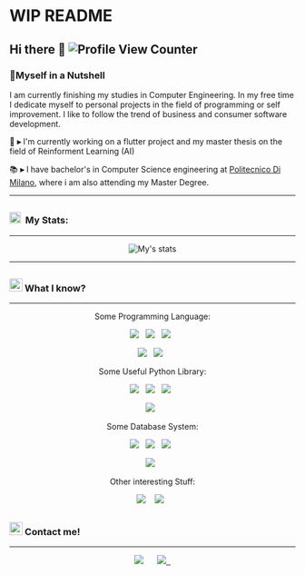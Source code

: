 # WIP README
## Hi there 👋 ![Profile View Counter](https://komarev.com/ghpvc/?username=GppCalcagno&color=green)

<div align="left">
      
### 📕Myself in a Nutshell
      
I am currently finishing my studies in Computer Engineering. In my free time I dedicate myself to personal projects in the field of programming or self improvement. 
I like to follow the trend of business and consumer software development. 

🌱 **▸** I'm currently working on a flutter project and my master thesis on the field of Reinforment Learning (AI)
        
📚 **▸** I have bachelor's in Computer Science engineering at [Politecnico Di Milano](https://www.polimi.it/), where i am also attending my Master Degree.
 
</div>

---

##

### <img src="https://cdn3.emoji.gg/emojis/3716-blurple-github.png" width="20px" height="20px" alt="BlurpleGithub-emoji"></a>&#160; My Stats:

---
<div align="center">
<!-- 
![My's GitHub stats](https://github-readme-stats.vercel.app/api?username=GppCalcagno&show_icons=true&count_private=true&include_all_commits=true&theme=codeSTACKr&title_color=e73737&icon_color=e73737&border_color=0d1017&bg_color=0e1118)
-->
      
![My's stats](https://github-readme-stats.vercel.app/api/top-langs/?username=GppCalcagno&layout=compact)

<!--      
![My's stats](https://github-readme-streak-stats.herokuapp.com/?user=GppCalcagno&theme=dark&ring=e73737&currStreakNum=ffffff&hide_border=true&background=0E1118)
-->
      
</div>

---

##

### <img src="https://cdn3.emoji.gg/emojis/8388-moyaimad.png" width="23px" height="23px" alt="Moyaimad"></a> What I know?
---
<div align="center">
<!-- LINE OF 3 -->

Some Programming Language:
<!-- C, Python, Flutter -->      
<img src="https://img.shields.io/badge/C-00599C?style=for-the-badge&logo=c&logoColor=white">&nbsp;&nbsp;
<img src="https://img.shields.io/badge/Python-FFD43B?style=for-the-badge&logo=python&logoColor=blue">&nbsp;&nbsp;
<img src="https://img.shields.io/badge/Flutter-%2302569B.svg?style=for-the-badge&logo=Flutter&logoColor=white">&nbsp;&nbsp;


<!-- Java,MATLAB -->
<img src="https://img.shields.io/badge/java-%23ED8B00.svg?style=for-the-badge&logo=java&logoColor=white">&nbsp;&nbsp;
<img src="https://img.shields.io/badge/GNU-OCTAVE-darkblue?style=for-the-badge&logo=octave&logoColor=fcd683">&nbsp;&nbsp;

Some Useful Python Library:
<!-- SELENIUM, KERAS, TENSORFLOW -->
<img src="https://img.shields.io/badge/Keras-FF0000?style=for-the-badge&logo=keras&logoColor=white">&nbsp;&nbsp;
<img src="https://img.shields.io/badge/TensorFlow-FF6F00?style=for-the-badge&logo=tensorflow&logoColor=white">&nbsp;&nbsp;
<img src="https://img.shields.io/badge/Selenium-43B02A?style=for-the-badge&logo=Selenium&logoColor=white">&nbsp;&nbsp;

<!-- , PANDAS -->
<img src="https://img.shields.io/badge/Pandas-2C2D72?style=for-the-badge&logo=pandas&logoColor=white">&nbsp;&nbsp;

  
  
Some Database System:
<!-- MYSQL, MONGODB, Neo4j , Apache Spark-->
<img src="https://img.shields.io/badge/MySQL-005C84?style=for-the-badge&logo=mysql&logoColor=white">&nbsp;&nbsp;
<img src="https://img.shields.io/badge/MongoDB-4EA94B?style=for-the-badge&logo=mongodb&logoColor=white">&nbsp;&nbsp;
<img src="https://img.shields.io/badge/Neo4j-018bff?style=for-the-badge&logo=neo4j&logoColor=white">&nbsp;&nbsp;
  
<img src="https://img.shields.io/badge/Apache_Spark-FFFFFF?style=for-the-badge&logo=apachespark&logoColor=#E35A16">&nbsp;&nbsp;

  

Other interesting Stuff:
  
<img src="https://img.shields.io/badge/Kaggle-20BEFF?style=for-the-badge&logo=Kaggle&logoColor=white"> &nbsp;&nbsp;
<img src="https://img.shields.io/badge/firebase-%23039BE5.svg?style=for-the-badge&logo=firebase">&nbsp;&nbsp;  
  
</div>

##

### <img src="https://cdn3.emoji.gg/emojis/2495-smsmessage.png" width="23px" height="23px" alt="SMSMessage"></a> Contact me!

---
<div align="center">
<a href="mailto:gpp.calcagno@gmail.com"><img src="https://img.shields.io/badge/Gmail-D14836?style=for-the-badge&logo=gmail&logoColor=white"></a>
&nbsp;&nbsp;&nbsp;&nbsp;  
<a href="https://it.linkedin.com/in/giuseppe-calcagno-80572924a"><img src="https://img.shields.io/badge/LinkedIn-0077B5?style=for-the-badge&logo=linkedin&logoColor=white">&nbsp;&nbsp;</a>
</div>
     


